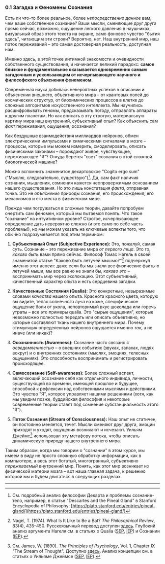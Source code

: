 ### 0.1 Загадка и Феномены Сознания

Есть ли что-то более реальное, более *непосредственно данное* вам, чем ваше собственное сознание? Ваши мысли, сменяющие друг друга прямо сейчас, возможно, ощущение легкого давления в наушниках, визуальный образ этого текста на экране, само фоновое чувство "бытия здесь", читающим эти строки? Вероятно, нет. Наш внутренний мир, наш поток переживаний – это самая достоверная реальность, доступная нам.

Именно здесь, в этой точке интимной знакомости и очевидности собственного существования, и начинается великий парадокс: **самое близкое и фундаментальное оказывается одновременно самым загадочным и ускользающим от исчерпывающего научного и философского объяснения феноменом.**

Современная наука добилась невероятных успехов в описании и объяснении внешнего, объективного мира – от квантовых полей до космических структур, от биохимических процессов в клетке до сложных алгоритмов искусственного интеллекта. Мы научились расшифровывать геномы, предсказывать погоду, отправлять аппараты к другим планетам. Но как вписать в эту строгую, материальную картину мира наш внутренний, субъективный опыт? Как объяснить сам *факт* переживания, ощущения, осознания?

Как бездушные взаимодействия миллиардов нейронов, обмен электрическими импульсами и химическими сигналами в мозге – процессы, которые мы можем измерить, смоделировать, описать физическими законами – порождают живое, чувствующее, переживающее "Я"? Откуда берется "свет" сознания в этой сложной биологической машине?

Можно вспомнить знаменитое декартовское "Cogito ergo sum" ("Мыслю, следовательно, существую")[^descartes_sep]. Да, сам факт наличия сознания, мышления, сомнения кажется неопровержимым основанием нашего существования. Но это лишь констатация *факта*, отправная точка. Это не *объяснение* природы сознания, его происхождения, его механизмов и его места в физическом мире.

Прежде чем погружаться в сложные теории, давайте попробуем очертить сам феномен, который мы пытаемся понять. Что такое "сознание" на интуитивном уровне? Строгое, исчерпывающее определение дать невероятно сложно (и это само по себе часть проблемы!), но мы можем указать на ключевые аспекты того, что обычно подразумевается под этим термином:

1.  **Субъективный Опыт (Subjective Experience):** Это, пожалуй, самая суть. Сознание – это переживание мира *от первого лица*. Это то, *каково быть* вами прямо сейчас. Философ Томас Нагель в своей знаменитой статье "Каково быть летучей мышью?"[^nagel_bat] подчеркнул именно этот аспект: даже если бы мы знали все физические факты о летучей мыши, мы все равно не знали бы, *каково это* – воспринимать мир через эхолокацию. Этот субъективный, качественный характер опыта и есть сердцевина загадки.

2.  **Качественные Состояния (Qualia):** Это конкретные, невыразимые словами *качества* нашего опыта. Краснота красного цвета, которую вы видите, тепло солнечного луча на коже, специфическое ощущение боли от укола, неповторимый вкус шоколада или горечь утраты – все это примеры qualia. Это "сырые ощущения", которые невозможно полностью передать или описать объективно, но которые составляют ткань нашего внутреннего мира. Почему стимуляция определенных нейронов ощущается именно *так*, а не иначе (или никак)?

3.  **Осознанность (Awareness):** Сознание часто связано с *осведомленностью* – о внешних событиях (звуках, запахах, людях вокруг) и о внутренних состояниях (мыслях, эмоциях, телесных ощущениях). Это способность воспринимать и регистрировать происходящее.

4.  **Самосознание (Self-awareness):** Более сложный аспект, включающий осознание себя как отдельного индивида, личности, существующей во времени, имеющей прошлое и будущее, способной к рефлексии над собственными мыслями и действиями. Это чувство "Я", которое управляет нашими решениями (хотя, как мы увидим позже, буддийская философия и некоторые современные теории ставят под сомнение субстанциальность этого "Я").

5.  **Поток Сознания (Stream of Consciousness):** Наш опыт не статичен, он постоянно меняется, течет. Мысли сменяют друг друга, эмоции приходят и уходят, ощущения возникают и исчезают. Уильям Джеймс[^james_stream] использовал эту метафору потока, чтобы описать динамическую природу нашего внутреннего мира.

Таким образом, когда мы говорим о "сознании" в этом курсе, мы имеем в виду не просто сложную обработку информации, как в компьютере, а весь этот богатый, многогранный, субъективно *переживаемый* внутренний мир. Понять, как этот мир возникает из физической материи мозга – вот наша главная задача, к решению которой мы и будем двигаться в следующих разделах.

---

[^descartes_sep]: См. подробный анализ философии Декарта и проблемы сознание-тело, например, в статье "Descartes and the Pineal Gland" в Stanford Encyclopedia of Philosophy: [https://plato.stanford.edu/entries/pineal-gland/](https://plato.stanford.edu/entries/pineal-gland/)
[^nagel_bat]: Nagel, T. (1974). What Is It Like to Be a Bat? *The Philosophical Review*, 83(4), 435–450. Русскоязычный перевод доступен [здесь](https://royallib.com/book/nagel__tomas/kakovo_bit_letuchey_mishyu.html). Глубокий анализ аргумента Нагеля см. в статьях о Qualia ([SEP](https://plato.stanford.edu/entries/qualia/), [IEP](https://iep.utm.edu/qualia/)) и Сознании ([IEP](https://iep.utm.edu/consciousness/)).
[^james_stream]: См. James, W. (1890). *The Principles of Psychology*, Vol. 1, Chapter IX "The Stream of Thought". Доступно [здесь](http://psychclassics.yorku.ca/James/Principles/prin9.htm). Анализ концепции см. в статьях о Уильяме Джеймсе ([SEP](https://plato.stanford.edu/entries/james/#PrinPsyc), [IEP](https://iep.utm.edu/james-w/)).